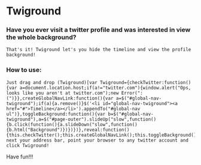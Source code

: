 # Twiground

### Have you ever visit a twitter profile and was interested in view the whole background?
	That's it! Twiground let's you hide the timeline and view the profile background!

### How to use:
	Just drag and drop (Twiground)[var Twiground={checkTwitter:function(){var a=document.location.host;if(a!="twitter.com"){window.alert("Ops, looks like you aren't at twitter.com");new Error(":(")}},createGlobalNavLink:function(){var a=$("#global-nav-twiground");if(a){a.remove()}$('<li id="global-nav-twiground"><a href="#">Timeline</a></li>').appendTo("#global-nav ul")},toggleBackground:function(){var b=$("#global-nav-twiground"),a=$("#page-outer").slideUp("slow",function(){b.click(function(){a.slideDown("slow",function(){b.html("Background")})})})},reveal:function(){this.checkTwitter();this.createGlobalNavLink();this.toggleBackground()}};Twiground.reveal();] next your address bar, point your browser to any twitter account and click Twiground!

Have fun!!!
